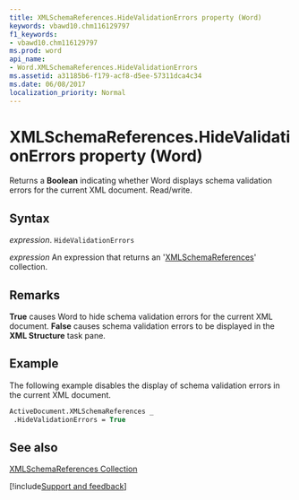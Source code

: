 ```yaml
---
title: XMLSchemaReferences.HideValidationErrors property (Word)
keywords: vbawd10.chm116129797
f1_keywords:
- vbawd10.chm116129797
ms.prod: word
api_name:
- Word.XMLSchemaReferences.HideValidationErrors
ms.assetid: a31185b6-f179-acf8-d5ee-57311dca4c34
ms.date: 06/08/2017
localization_priority: Normal
---
```



# XMLSchemaReferences.HideValidationErrors property (Word)

Returns a  **Boolean** indicating whether Word displays schema validation errors for the current XML document. Read/write.


## Syntax

_expression_. `HideValidationErrors`

 _expression_ An expression that returns an '[XMLSchemaReferences](Word.XMLSchemaReferences.md)' collection.


## Remarks

 **True** causes Word to hide schema validation errors for the current XML document. **False** causes schema validation errors to be displayed in the **XML Structure** task pane.


## Example

The following example disables the display of schema validation errors in the current XML document.


```vb
ActiveDocument.XMLSchemaReferences _ 
 .HideValidationErrors = True
```


## See also


[XMLSchemaReferences Collection](Word.XMLSchemaReferences.md)

[!include[Support and feedback](~/includes/feedback-boilerplate.md)]